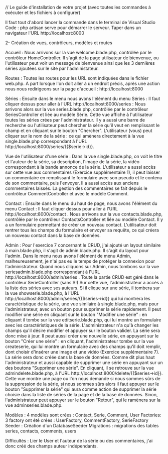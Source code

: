 // Le guide d'installation de votre projet (avec toutes les commandes à exécuter et les fichiers à configurer)

Il faut tout d'abord lancer la commande dans le terminal de Visual Studio Code : php artisan serve pour démarrer le serveur. Taper dans un navigateur l'URL http://localhost:8000

2- Création de vues, contrôleurs, modèles et routes


Accueil : Nous arrivons sur la vue welcome.blade.php, contrôlée par le contrôleur HomeController. Il s'agit de la page utilisateur de bienvenue, ou l'utilisateur peut voir un message de bienvenue ainsi que les 3 dernières séries ajoutées sur le site par l'administateur. 

Routes : Toutes les routes pour les URL sont indiquées dans le fichier web.php. A part lorsque l'on doit aller à un endroit précis, après une action nous nous redirigeons sur la page d'accueil : http://localhost:8000

Séries : Ensuite dans le menu nous avons l'élément du menu Séries : Il faut cliquer dessus pour aller à l'URL http://localhost:8000/series : Nous arrivons alors sur la vue series.blade.php, contrôlée par le contrôleur SeriesController et liée au modèle Série. Cette vue affiche à l'utilisateur toutes les séries crées par l'administrateur. Il y a aussi une barre de recherche ou l'utilisateur peut chercher la série qu'il veut en remplissant le champ et en cliquant sur le bouton "Chercher".
L'utilisateur (vous) peut cliquer sur le nom de la série : ce qui amènera directement à la vue single.blade.php correspondant à l'URL http://localhost:8000/series/{{$serie->id}}.

Vue de l'utilisateur d'une série : Dans la vue single.blade.php, on voit le titre et l'auteur de la série, sa description, l'image de la série, la vidéo correspondant à la bande annonce de la série. L'utilisateur a aussi accès sur cette vue aux commentaires (Exercice supplémentaire 1), il peut laisser un commentaire en remplissant le formulaire avec son pseudo et le contenu de son commentaire, puis l'envoyer. Il a aussi accès aux anciens commentaires laissés. La gestion des commentaires se fait depuis le contrôleur CommentController et avec le modèle Comment.

Contact : Ensuite dans le menu du haut de page, nous avons l'élément du menu Contact : Il faut cliquer dessus pour aller à l'URL http://localhost:8000/contact . Nous arrivons sur la vue contacts.blade.php, contrôlée par le contrôleur ContactsController et liée au modèle Contact. Il y a un formulaire permettant de créer un nouveau contact. L'utilisateur doit rentrer tous les champs du formulaire et envoyer sa requête, ce qui créera un nouveau contact dans la base de données.

Admin : Pour l'exercice 7 concernant le CRUD, j'ai ajouté un layout similaire à main.blade.php, il s'agit de admin.blade.php. Il s'agit du layout pour l'admin. Dans le menu nous avons l'élément de menu Admin, malheureusement, je n'ai pas eu le temps de protéger la connexion pour l'administrateur. Quand nous cliquons sur Admin, nous tombons sur la vue seriesadmin.blade.php correspondant à l'URL http://localhost:8000/admin/series . Toute la partie CRUD est géré dans le contrôleur SerieController (sans S!)
Sur cette vue, l'administrateur a accès à la liste des séries avec ses auteurs. Si il clique sur une série, il tombera sur la vue showserie.blade.php, à l'URL http://localhost:8000/admin/series/{{$series->id}} qui lui montrera les caractéristique de la série, une vue similaire à single.blade.php, mais pour l'administrateur, avec un bouton pour supprimer la série rapidement.
Il peut modifier une série en cliquant sur le bouton "Modifier une série" : en cliquant il tombe sur la vue editserie.blade.php, qui lui montre un formulaire avec les caractéristiques de la série. L'administrateur n'a qu'à changer les champs qu'il désire modifier et appuyer sur le bouton valider. La série sera donc mise à jour.
Il peut aussi créer une nouvelle série, en appuyant sur le bouton "Créer une série" : en cliquant, l'administrateur tombe sur la vue createserie, qui lui montre un formulaire avec des champs qu'il doit remplir, dont choisir d'insérer une image et une vidéo (Exercice supplémentaire 7). La série sera donc créée dans la base de données. 
Comme dit plus haut l'administrateur et aussi capable de supprimer une série en appuyant sur un des boutons "Supprimer une série". En cliquant, il se retrouve sur la vue admindelete.blade.php, à l'URL http://localhost:8000/delete/{{$series->id}}. Cette vue montre une page ou l'on nous demande si nous sommes sûrs de la suppression de la série, si nous sommes sûrs alors il faut appuyer sur le bouton "Supprimer la série" qui aura comme action de supprimer la série choisie dans la liste de séries de la page et de la base de données. Sinon, l'administrateur peut appuyer sur le bouton "Retour", qui le ramènera sur la vue adminseries.blade.php.

Modèles : 4 modèles sont crées : Contact, Serie, Comment, User
Factories: 3 factory ont été crées : UserFactory, CommentFactory, SerieFactory
Seeder : Création d'un DatabaseSeeder
Migrations : migrations des tables series, contacts, comments, users

Difficultés : Lier le User et l'auteur de la série ou des commentaires, j'ai donc créé des champs auteur indépendants.


